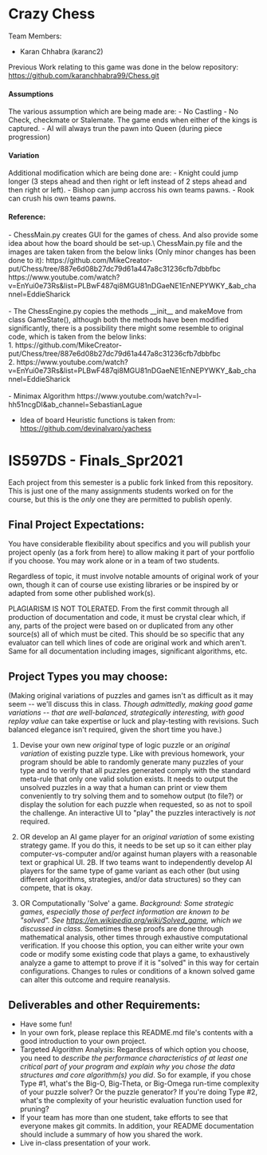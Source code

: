 # Crazy Chess
Team Members:
- Karan Chhabra (karanc2)

Previous Work relating to this game was done in the below repository:
https://github.com/karanchhabra99/Chess.git

<h4> Assumptions</h4>
The various assumption which are being made are:
- No Castling
- No Check, checkmate or Stalemate. The game ends when either of the kings is captured.
- AI will always trun the pawn into Queen (during piece progression)

<BR>
<h4>Variation</h4>
Additional modification which are being done are:
- Knight could jump longer (3 steps ahead and then right or left instead of 2 steps ahead and then right or left).
- Bishop can jump accross his own teams pawns.
- Rook can crush his own teams pawns.

<h4>Reference:</h4>
- ChessMain.py creates GUI for the games of chess. And also provide some idea about  how the board should be set-up.\
ChessMain.py file and the images are taken taken from the below links (Only minor changes has been done to it): https://github.com/MikeCreator-put/Chess/tree/887e6d08b27dc79d61a447a8c31236cfb7dbbfbc
https://www.youtube.com/watch?v=EnYui0e73Rs&list=PLBwF487qi8MGU81nDGaeNE1EnNEPYWKY_&ab_channel=EddieSharick
<br><br>
- The ChessEngine.py copies the methods __init__ and makeMove from class GameState(), although both the methods have been modified significantly, there is a possibility there might some resemble to original code, which is taken from the below links: <br>1. https://github.com/MikeCreator-put/Chess/tree/887e6d08b27dc79d61a447a8c31236cfb7dbbfbc <br> 2. https://www.youtube.com/watch?v=EnYui0e73Rs&list=PLBwF487qi8MGU81nDGaeNE1EnNEPYWKY_&ab_channel=EddieSharick
<br><br>
- Minimax Algorithm
https://www.youtube.com/watch?v=l-hh51ncgDI&ab_channel=SebastianLague

- Idea of board Heuristic functions is taken from:
https://github.com/devinalvaro/yachess

# IS597DS - Finals_Spr2021

Each project from this semester is a public fork linked from this repository.  This is just one of the many assignments students worked on for the course, but this is the *only* one they are permitted to publish openly.

## Final Project Expectations:

You have considerable flexibility about specifics and you will publish your project openly (as a fork from here) to allow making it part of your portfolio if you choose.  You may work alone or in a team of two students. 

Regardless of topic, it must involve notable amounts of original work of your own, though it can of course use existing libraries or be inspired by or adapted from some other published work(s). 

PLAGIARISM IS NOT TOLERATED. From the first commit through all production of documentation and code, it must be crystal clear which, if any, parts of the project were based on or duplicated from any other source(s) all of which must be cited.  This should be so specific that any evaluator can tell which lines of code are original work and which aren't.  Same for all documentation including images, significant algorithms, etc.

## Project Types you may choose:

(Making original variations of puzzles and games isn't as difficult as it may seem -- we'll discuss this in class. _Though admittedly, making *good* game variations -- that are well-balanced, strategically interesting, with good replay value_ can take expertise or luck and play-testing with revisions.  Such balanced elegance isn't required, given the short time you have.)

1. Devise your own new _original_ type of logic puzzle or an _original variation_ of existing puzzle type. Like with previous homework, your program should be able to randomly generate many puzzles of your type and to verify that all puzzles generated comply with the standard meta-rule that only one valid solution exists. It needs to output the unsolved puzzles in a way that a human can print or view them conveniently to try solving them and to somehow output (to file?) or display the solution for each puzzle when requested, so as not to spoil the challenge. An interactive UI to "play" the puzzles interactively is *not* required.

2. OR develop an AI game player for an _original variation_ of some existing strategy game.  If you do this, it needs to be set up so it can either play computer-vs-computer and/or against human players with a reasonable text or graphical UI. 2B. If two teams want to independently develop AI players for the same type of game variant as each other (but using different algorithms, strategies, and/or data structures) so they can compete, that is okay.

3. OR Computationally 'Solve' a game.  _Background: Some strategic games, especially those of perfect information are known to be "solved". See https://en.wikipedia.org/wiki/Solved_game, which we discussed in class._  Sometimes these proofs are done through mathematical analysis, other times through exhaustive computational verification. If you choose this option, you can either write your own code or modify some existing code that plays a game, to exhaustively analyze a game to attempt to prove if it is "solved" in this way for certain configurations. Changes to rules or conditions of a known solved game can alter this outcome and require reanalysis.


## Deliverables and other Requirements:

* Have some fun!
* In your own fork, please replace this README.md file's contents with a good introduction to your own project. 
* Targeted Algorithm Analysis:  Regardless of which option you choose, you need to _describe the performance characteristics of at least one critical part of your program and explain why you chose the data structures and core algorithm(s) you did_. So for example, if you chose Type #1, what's the Big-O, Big-Theta, or Big-Omega run-time complexity of your puzzle solver? Or the puzzle generator? If you're doing Type #2, what's the complexity of your heuristic evaluation function used for pruning?
* If your team has more than one student, take efforts to see that everyone makes git commits. In addition, your README documentation should include a summary of how you shared the work.
* Live in-class presentation of your work.
